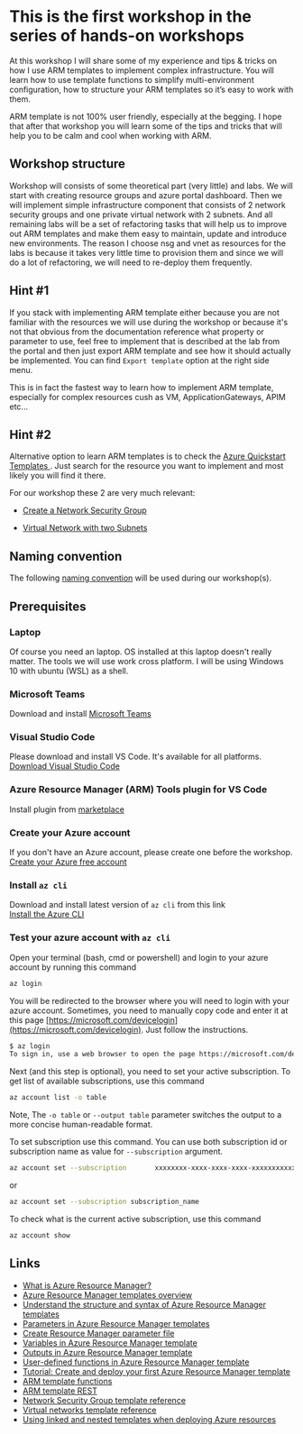 # This is the first workshop in the series of hands-on workshops

At this workshop I will share some of my experience and tips & tricks on how I use ARM templates to implement complex infrastructure. You will learn how to use template functions to simplify multi-environment configuration, how to structure your ARM templates so it’s easy to work with them.

ARM template is not 100% user friendly, especially at the begging. I hope that after that workshop you will learn some of the tips and tricks that will help you to be calm and cool when working with ARM.

## Workshop structure

Workshop will consists of some theoretical part (very little) and labs. We will start with creating resource groups and azure portal dashboard.
Then we will implement simple infrastructure component that consists of 2 network security groups and one private virtual network with 2 subnets.
And all remaining labs will be a set of refactoring tasks that will help us to improve out ARM templates and make them easy to maintain, update and introduce new environments.
The reason I choose nsg and vnet as resources for the labs is because it takes very little time to provision them and since we will do a lot of refactoring, we will need to re-deploy them frequently.

## Hint #1

If you stack with implementing ARM template either because you are not familiar with the resources we will use during the workshop or because it's not that obvious from the documentation reference what property or parameter to use, feel free to implement that is described at the lab from the portal and then just export ARM template and see how it should actually be implemented. You can find `Export template` option at the right side menu.  

This is in fact the fastest way to learn how to implement ARM template, especially for complex resources cush as VM, ApplicationGateways, APIM etc...

## Hint #2

Alternative option to learn ARM templates is to check the [Azure Quickstart Templates ](https://github.com/Azure/azure-quickstart-templates). Just search for the resource you want to implement and most likely you will find it there.

For our workshop these 2 are very much relevant:
* [Create a Network Security Group](https://github.com/Azure/azure-quickstart-templates/tree/master/101-security-group-create)

* [Virtual Network with two Subnets](https://github.com/Azure/azure-quickstart-templates/tree/master/101-vnet-two-subnets)

## Naming convention

The following [naming convention](naming-conventions.md) will be used during our workshop(s).

## Prerequisites

### Laptop

Of course you need an laptop. OS installed at this laptop doesn't really matter. The tools we will use work cross platform. I will be using Windows 10 with ubuntu (WSL) as a shell.

### Microsoft Teams

Download and install [Microsoft Teams](https://products.office.com/en-US/microsoft-teams/group-chat-software)

### Visual Studio Code

Please download and install VS Code. It's available for all platforms.
[Download Visual Studio Code](https://code.visualstudio.com/download)

### Azure Resource Manager (ARM) Tools plugin for VS Code

Install plugin from [marketplace](https://marketplace.visualstudio.com/items?itemName=msazurermtools.azurerm-vscode-tools) 

### Create your Azure account

If you don't have an Azure account, please create one before the workshop.
[Create your Azure free account](https://azure.microsoft.com/en-us/free/)

### Install `az cli`

Download and install latest version of `az cli` from this link  
[Install the Azure CLI](https://docs.microsoft.com/en-us/cli/azure/install-azure-cli?view=azure-cli-latest)

### Test your azure account with `az cli`

Open your terminal (bash, cmd or powershell) and login to your azure account by running this command

```bash
az login
```

You will be redirected to the browser where you will need to login with your azure account. Sometimes, you need to manually copy code and enter it at this page [https://microsoft.com/devicelogin](https://microsoft.com/devicelogin). Just follow the instructions.

```bash
$ az login
To sign in, use a web browser to open the page https://microsoft.com/devicelogin and enter the code DMBKTZBJL to authenticate.
```

Next (and this step is optional), you need to set your active subscription.
To get list of available subscriptions, use this command

```bash
az account list -o table
```

Note, The `-o table` or `--output table` parameter switches the output to a more concise human-readable format.

To set subscription use this command. You can use both subscription id or subscription name as value for `--subscription` argument.

```bash
az account set --subscription       xxxxxxxx-xxxx-xxxx-xxxx-xxxxxxxxxxxx
```

or

```bash
az account set --subscription subscription_name
```

To check what is the current active subscription, use this command

```bash
az account show
```

## Links

* [What is Azure Resource Manager?](https://docs.microsoft.com/en-us/azure/azure-resource-manager/management/overview)
* [Azure Resource Manager templates overview](https://docs.microsoft.com/en-us/azure/azure-resource-manager/templates/overview)
* [Understand the structure and syntax of Azure Resource Manager templates](https://docs.microsoft.com/en-us/azure/azure-resource-manager/templates/template-syntax)
* [Parameters in Azure Resource Manager templates](https://docs.microsoft.com/en-us/azure/azure-resource-manager/templates/template-parameters)
* [Create Resource Manager parameter file](https://docs.microsoft.com/en-us/azure/azure-resource-manager/templates/parameter-files)
* [Variables in Azure Resource Manager template](https://docs.microsoft.com/en-us/azure/azure-resource-manager/templates/template-variables)
* [Outputs in Azure Resource Manager template](https://docs.microsoft.com/en-us/azure/azure-resource-manager/templates/template-outputs?tabs=azure-powershell)
* [User-defined functions in Azure Resource Manager template](https://docs.microsoft.com/en-us/azure/azure-resource-manager/templates/template-user-defined-functions)
* [Tutorial: Create and deploy your first Azure Resource Manager template](https://docs.microsoft.com/en-us/azure/azure-resource-manager/templates/template-tutorial-create-first-template?tabs=azure-cli)
* [ARM template functions](https://docs.microsoft.com/en-us/azure/azure-resource-manager/templates/linked-templates)
* [ARM template REST](https://docs.microsoft.com/en-us/rest/api/resources/#rest-operation-groups)
* [Network Security Group template reference](https://docs.microsoft.com/en-us/azure/templates/microsoft.network/2019-11-01/networksecuritygroups)
* [Virtual networks template reference](https://docs.microsoft.com/en-us/azure/templates/microsoft.network/2019-11-01/virtualnetworks)
* [Using linked and nested templates when deploying Azure resources](https://docs.microsoft.com/en-us/azure/azure-resource-manager/templates/linked-templates)

